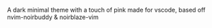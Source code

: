 A dark minimal theme with a touch of pink made for vscode, based off nvim-noirbuddy & noirblaze-vim
